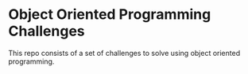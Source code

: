 # Object Oriented Programming Challenges

This repo consists of a set of challenges to solve using object oriented programming.
